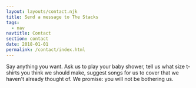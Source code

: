 ```yaml
---
layout: layouts/contact.njk
title: Send a message to The Stacks
tags:
  - nav
navtitle: Contact
section: contact
date: 2018-01-01
permalink: /contact/index.html
---
```

Say anything you want. Ask us to play your baby shower, tell us what size t-shirts you think we should make, suggest songs for us to cover that we haven't already thought of. We promise: you will not be bothering us.
